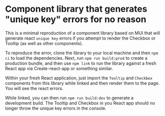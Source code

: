 # Component library that generates "unique key" errors for no reason

This is a minimal reproduction of a component library based on MUI that will generate react `unique key` errors if you attempt to render the Checkbox or Tooltip (as well as other components).

To reproduce the error, clone the library to your local machine and then `npm ci` to load the dependencies.
Next, run `npm run build:prod` to create a production bundle, and then use `npm link` to run the library against a fresh React app via Create-react-app or something similar.

Within your fresh React application, just import the `Tooltip` and `Checkbox` components from this library while linked and then render them to the page. You will see the react errors.

While linked, you can then run `npm run build:dev` to generate a development build. The Tooltip and Checkbox in you React app should no longer throw the unique key errors in the console.
